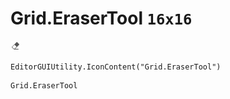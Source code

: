 # Grid.EraserTool `16x16`
<img src="/img/Grid.EraserTool.png" width=16 height=16>

``` CSharp
EditorGUIUtility.IconContent("Grid.EraserTool")
```
```
Grid.EraserTool
```
